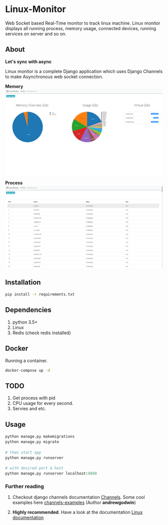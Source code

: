 # Linux-Monitor
Web Socket based Real-Time monitor to track linux machine. Linux monitor displays all running process, memory usage, connected devices, running services on server and so on.


## About

**Let's sync with async**

Linux monitor is a complete Django application which uses Django Channels to make Asynchronous web socket connection.

**Memory**
![alt text](https://github.com/muthuubalakan/Linux-Monitor/blob/master/docs/mem.PNG)

**Process**
![alt text](https://github.com/muthuubalakan/Linux-Monitor/blob/master/docs/process.PNG)

## Installation
```bash
pip install -r requirements.txt
```

## Dependencies
1. python 3.5+
2. Linux
3. Redis (check redis installed)

## Docker
Running a container.

```bash
docker-compose up -d
```

## TODO
1. Get process with pid
2. CPU usage for every second.
3. Servies and etc.

## Usage

```python
python manage.py makemigrations
python manage.py migrate 

# then start app
python manage.py runserver

# with desired port & host
python manage.py runserver localhost:8888
```

### Further reading

1. Checkout django channels documentation [Channels](https://channels.readthedocs.io/en/latest/). Some cool examples here [channels-examples](https://github.com/andrewgodwin/channels-examples) (Author **andrewgodwin**)

2. **Highly recommended**. Have a look at the documentation [Linux documentation](https://www.kernel.org/doc/Documentation/filesystems/proc.txt)
